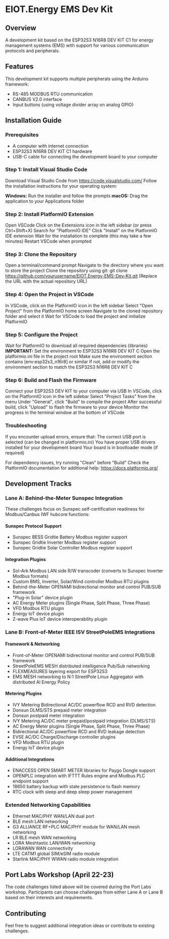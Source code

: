 # EIOT.Energy EMS Dev Kit

## Overview
A development kit based on the ESP32S3 N16R8 DEV KIT C1 for energy management systems (EMS) with support for various communication protocols and peripherals.

## Features
This development kit supports multiple peripherals using the Arduino framework:
- RS-485 MODBUS RTU communication
- CANBUS V2.0 interface
- Input buttons (using voltage divider array on analog GPIO)

## Installation Guide
### Prerequisites

- A computer with internet connection
- ESP32S3 N16R8 DEV KIT C1 hardware
- USB-C cable for connecting the development board to your computer

### Step 1: Install Visual Studio Code
Download Visual Studio Code from https://code.visualstudio.com/
Follow the installation instructions for your operating system:

**Windows:** Run the installer and follow the prompts
**macOS:** Drag the application to your Applications folder

### Step 2: Install PlatformIO Extension

Open VSCode
Click on the Extensions icon in the left sidebar (or press Ctrl+Shift+X)
Search for "PlatformIO IDE"
Click "Install" on the PlatformIO IDE extension
Wait for the installation to complete (this may take a few minutes)
Restart VSCode when prompted

### Step 3: Clone the Repository
Open a terminal/command prompt
Navigate to the directory where you want to store the project
Clone the repository using git:
git clone https://github.com/yourusername/EIOT.Energy-EMS-Dev-Kit.git
(Replace the URL with the actual repository URL)

### Step 4: Open the Project in VSCode

In VSCode, click on the PlatformIO icon in the left sidebar
Select "Open Project" from the PlatformIO home screen
Navigate to the cloned repository folder and select it
Wait for VSCode to load the project and initialize PlatformIO

### Step 5: Configure the Project

Wait for PlatformIO to download all required dependencies (libraries)
**IMPORTANT:** Set the environment to ESP32S3 N16R8 DEV KIT C
Open the platformio.ini file in the project root
Make sure the environment section contains [env:esp32s3_n16r8] or similar
If not, add or modify the environment section to match the ESP32S3 N16R8 DEV KIT C



### Step 6: Build and Flash the Firmware
Connect your ESP32S3 DEV KIT to your computer via USB
In VSCode, click on the PlatformIO icon in the left sidebar
Select "Project Tasks" from the menu
Under "General", click "Build" to compile the project
After successful build, click "Upload" to flash the firmware to your device
Monitor the progress in the terminal window at the bottom of VSCode

### Troubleshooting

If you encounter upload errors, ensure that:
The correct USB port is selected (can be changed in platformio.ini)
You have proper USB drivers installed for your development board
Your board is in bootloader mode (if required)

For dependency issues, try running "Clean" before "Build"
Check the PlatformIO documentation for additional help: https://docs.platformio.org/

## Development Tracks

### Lane A: Behind-the-Meter Sunspec Integration
These challenges focus on Sunspec self-certification readiness for Modbus/Canbus IWF hubcore functions:

#### Sunspec Protocol Support
- Sunspec BESS Gridtie Battery Modbus register support
- Sunspec Gridtie Inverter Modbus register support
- Sunspec Gridtie Solar Controller Modbus register support

#### Integration Plugins
- Sol-Ark Modbus LAN side R/W transcoder (converts to Sunspec Inverter Modbus formats)
- Custom BMS, Inverter, Solar/Wind controller Modbus RTU plugins
- Behind-the-Meter OPENAMI bidirectional monitor and control PUB/SUB framework
- "Plug-in Solar" device plugin
- AC Energy Meter plugins (Single Phase, Split Phase, Three Phase)
- VFD Modbus RTU plugin
- Energy IoT device plugin
- Z-wave Plus IoT device interoperability plugin

### Lane B: Front-of-Meter IEEE ISV StreetPoleEMS Integrations

#### Framework & Networking
- Front-of-Meter OPENAMI bidirectional monitor and control PUB/SUB framework
- StreetPoleEMS MESH distributed intelligence Pub/Sub networking
- FLEXMEASURES layering export for ESP32S3
- EMS MESH networking to N:1 StreetPole Linux Aggregator with distributed AI Energy Policy

#### Metering Plugins
- IVY Metering Bidirectional AC/DC powerflow RCD and RVD detection
- Donsun DLMS/STS prepaid meter integration
- Donsun postpaid meter integration
- IVY Metering AC/DC meter prepaid/postpaid integration (DLMS/STS)
- AC Energy Meter plugins (Single Phase, Split Phase, Three Phase)
- Bidirectional AC/DC powerflow RCD and RVD leakage detection
- EVSE AC/DC Charge/Discharge controller plugins
- VFD Modbus RTU plugin
- Energy IoT device plugin

#### Additional Integrations
- ENACCESS OPEN SMART METER libraries for Paygo Dongle support
- OPENPLC integration with IFTTT Rules engine and Modbus PLC endpoint support
- 18650 battery backup with state persistence to flash memory
- RTC clock with sleep and deep sleep power management

### Extended Networking Capabilities
- Ethernet MAC/PHY WAN/LAN dual port
- BLE mesh LAN networking
- G3 ALLIANCE RF+PLC MAC/PHY module for WAN/LAN mesh networking
- LR BLE mesh WAN networking
- LORA Meshtastic LAN/WAN networking
- LORAWAN WAN connectivity
- LTE CATM1 global SIM/eSIM radio module
- Starlink MAC/PHY WWAN radio module integration

## Port Labs Workshop (April 22-23)
The code challenges listed above will be covered during the Port Labs workshop. Participants can choose challenges from either Lane A or Lane B based on their interests and requirements.

## Contributing
Feel free to suggest additional integration ideas or contribute to existing challenges.
